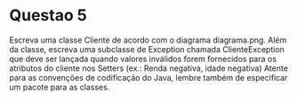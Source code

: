 # Questao 5
Escreva uma classe Cliente de acordo com o diagrama diagrama.png. Além da classe, escreva uma subclasse de Exception chamada ClienteException que deve ser lançada quando valores inválidos forem fornecidos para os atributos do cliente nos Setters (ex.: Renda negativa, idade negativa)
Atente para as convenções de codificação do Java, lembre também de especificar um pacote para as classes. 